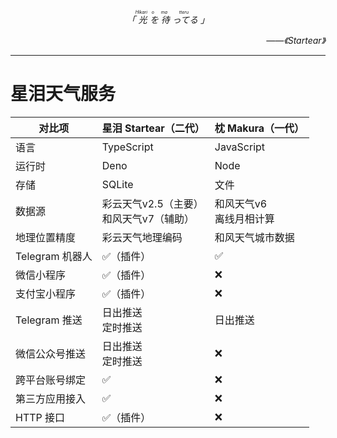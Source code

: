 <p style="text-align: center; font-style: italic" align="center"><i>「<ruby>
  光<rp>(</rp><rt>Hikari</rt><rp>)</rp>
  を<rp>(</rp><rt>o</rt><rp>)</rp>
  待<rp>(</rp><rt>ma</rt><rp>)</rp>
  ってる<rp>(</rp><rt>tteru</rt><rp>)</rp>
</ruby>」</i></p>

<p style="text-align: right; font-style: italic" align="right"><i>——《Startear》</i></p>

---

# 星泪天气服务

| 对比项          | 星泪 Startear（二代）              | 枕 Makura（一代）       |
| ------------ | ---------------------------- | ------------------ |
| 语言           | TypeScript                   | JavaScript         |
| 运行时          | Deno                         | Node               |
| 存储           | SQLite                       | 文件                 |
| 数据源          | 彩云天气v2.5（主要） <br> 和风天气v7（辅助） | 和风天气v6 <br> 离线月相计算 |
| 地理位置精度       | 彩云天气地理编码                     | 和风天气城市数据           |
| Telegram 机器人 | ✅（插件）                        | ✅                  |
| 微信小程序        | ✅（插件）                        | ❌                  |
| 支付宝小程序       | ✅（插件）                        | ❌                  |
| Telegram 推送  | 日出推送 <br> 定时推送               | 日出推送               |
| 微信公众号推送      | 日出推送 <br> 定时推送               | ❌                  |
| 跨平台账号绑定      | ✅                            | ❌                  |
| 第三方应用接入      | ✅                            | ❌                  |
| HTTP 接口      | ✅（插件）                        | ❌                  |
